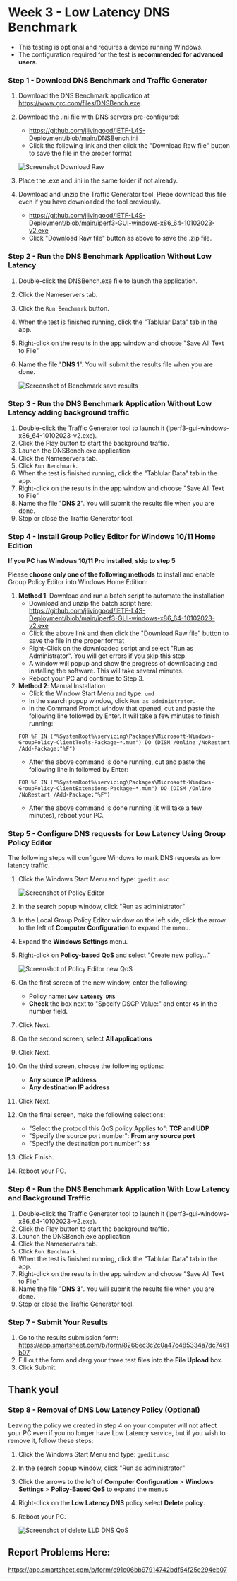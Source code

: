 # Week 3 - Low Latency DNS Benchmark

* This testing is optional and requires a device running Windows.
* The configuration required for the test is **recommended for advanced users.**

### Step 1 - Download DNS Benchmark and Traffic Generator
1. Download the DNS Benchmark application at https://www.grc.com/files/DNSBench.exe.
1. Download the .ini file with DNS servers pre-configured: 
   * https://github.com/jlivingood/IETF-L4S-Deployment/blob/main/DNSBench.ini
   * Click the following link and then click the "Download Raw file" button to save the file in the proper format
         
   ![Screenshot Download Raw](https://github.com/elocmcs/IETF-L4S-Deployment/blob/main/Screenshot-231023-5.jpg)
1. Place the .exe and .ini in the same folder if not already.
2. Download and unzip the Traffic Generator tool. Pleae download this file even if you have downloaded the tool previously.
   * https://github.com/jlivingood/IETF-L4S-Deployment/blob/main/iperf3-GUI-windows-x86_64-10102023-v2.exe
   * Click "Download Raw file" button as above to save the .zip file.

### Step 2 - Run the DNS Benchmark Application Without Low Latency
1. Double-click the DNSBench.exe file to launch the application.
2. Click the Nameservers tab.
3. Click the `Run Benchmark` button.
4. When the test is finished running, click the "Tablular Data" tab in the app.
5. Right-click on the results in the app window and choose "Save All Text to File"
6. Name the file "**DNS 1**". You will submit the results file when you are done.

   ![Screenshot of Benchmark save results](https://github.com/elocmcs/IETF-L4S-Deployment/blob/main/Screenshot-231023-6.jpg)
 
### Step 3 - Run the DNS Benchmark Application Without Low Latency adding background traffic
1. Double-click the Traffic Generator tool to launch it (iperf3-gui-windows-x86_64-10102023-v2.exe).
2. Click the Play button to start the background traffic.
3. Launch the DNSBench.exe application
4. Click the Nameservers tab.
5. Click `Run Benchmark`.
6. When the test is finished running, click the "Tablular Data" tab in the app.
5. Right-click on the results in the app window and choose "Save All Text to File"
6. Name the file "**DNS 2**". You will submit the results file when you are done.
7. Stop or close the Traffic Generator tool.

### Step 4 - Install Group Policy Editor for Windows 10/11 Home Edition
**If you PC has Windows 10/11 Pro installed, skip to step 5**

Please **choose only one of the following methods** to install and enable Group Policy Editor into Windows Home Edition:
1. **Method 1**: Download and run a batch script to automate the installation
   * Download and unzip the batch script here: https://github.com/jlivingood/IETF-L4S-Deployment/blob/main/iperf3-GUI-windows-x86_64-10102023-v2.exe
   * Click the above link and then click the "Download Raw file" button to save the file in the proper format
   * Right-Click on the downloaded script and select "Run as Administrator". You will get errors if you skip this step.
   * A window will popup and show the progress of downloading and installing the software. This will take several minutes.
   * Reboot your PC and continue to Step 3.
1. **Method 2**: Manual Installation
   * Click the Window Start Menu and type: `cmd`
   * In the search popup window, click `Run as administrator`.
   * In the Command Prompt window that opened, cut and paste the following line followed by Enter. It will take a few minutes to finish running:
   ```
   FOR %F IN ("%SystemRoot%\servicing\Packages\Microsoft-Windows-GroupPolicy-ClientTools-Package~*.mum") DO (DISM /Online /NoRestart /Add-Package:"%F")
   ```
   * After the above command is done running, cut and paste the following line in followed by Enter:
   ```
   FOR %F IN ("%SystemRoot%\servicing\Packages\Microsoft-Windows-GroupPolicy-ClientExtensions-Package~*.mum") DO (DISM /Online /NoRestart /Add-Package:"%F")
   ```
   * After the above command is done running (it will take a few minutes), reboot your PC.

### Step 5 - Configure DNS requests for Low Latency Using Group Policy Editor
The following steps will configure Windows to mark DNS requests as low latency traffic.
1. Click the Windows Start Menu and type: `gpedit.msc`
   
   ![Screenshot of Policy Editor](https://github.com/elocmcs/IETF-L4S-Deployment/blob/main/Screenshot_231023-2.jpg)
   
3. In the search popup window, click "Run as administrator"
4. In the Local Group Policy Editor window on the left side, click the arrow to the left of **Computer Configuration** to expand the menu.
5. Expand the **Windows Settings** menu.
6. Right-click on **Policy-based QoS** and select "Create new policy..."

   ![Screenshot of Policy Editor new QoS](https://github.com/elocmcs/IETF-L4S-Deployment/blob/main/Screenshot-231023-3.jpg)
   
8. On the first screen of the new window, enter the following:
   * Policy name: **`Low Latency DNS`**
   * **Check** the box next to "Specify DSCP Value:" and enter **`45`** in the number field.
9. Click Next.
10. On the second screen, select **All applications**
11. Click Next.
12. On the third screen, choose the following options:
    * **Any source IP address**
    * **Any destination IP address**
13. Click Next.
14. On the final screen, make the following selections:
    * "Select the protocol this QoS policy Applies to": **TCP and UDP**
    * "Specify the source port number": **From any source port**
    * "Specify the destination port number": **`53`**
15. Click Finish.
16. Reboot your PC.
 
### Step 6 - Run the DNS Benchmark Application With Low Latency and Background Traffic
1. Double-click the Traffic Generator tool to launch it (iperf3-gui-windows-x86_64-10102023-v2.exe).
2. Click the Play button to start the background traffic.
3. Launch the DNSBench.exe application
4. Click the Nameservers tab.
5. Click `Run Benchmark`.
6. When the test is finished running, click the "Tablular Data" tab in the app.
5. Right-click on the results in the app window and choose "Save All Text to File"
6. Name the file "**DNS 3**". You will submit the results file when you are done.
7. Stop or close the Traffic Generator tool.

### Step 7 - Submit Your Results
1. Go to the results submission form: https://app.smartsheet.com/b/form/8266ec3c2c0a47c485334a7dc7461b07
2. Fill out the form and darg your three test files into the **File Upload** box.
3. Click Submit.

## Thank you!

### Step 8 - Removal of DNS Low Latency Policy (Optional)
Leaving the policy we created in step 4 on your computer will not affect your PC even if you no longer have Low Latency service, but if you wish to remove it, follow these steps:
1. Click the Windows Start Menu and type: `gpedit.msc`
2. In the search popup window, click "Run as administrator"
3. Click the arrows to the left of **Computer Configuration** > **Windows Settings** > **Policy-Based QoS** to expand the menus
4. Right-click on the **Low Latency DNS** policy select **Delete policy**.
5. Reboot your PC.

   ![Screenshot of delete LLD DNS QoS](https://github.com/elocmcs/IETF-L4S-Deployment/blob/main/Screenshot_231023-4.jpg)

## Report Problems Here: 
https://app.smartsheet.com/b/form/c91c06bb97914742bdf54f25e294eb07
